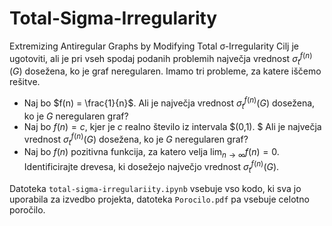 # Total-Sigma-Irregularity
Extremizing Antiregular Graphs by Modifying Total σ-Irregularity
Cilj je ugotoviti, ali je pri vseh spodaj podanih problemih največja vrednost $\sigma_t^{f(n)}(G)$ dosežena, ko je graf neregularen.
Imamo tri probleme, za katere iščemo rešitve.
- Naj bo $f(n) = \frac{1}{n}$. Ali je največja vrednost $\sigma_t^{f(n)}(G)$ dosežena, ko je $G$ neregularen graf?
- Naj bo $f(n) = c$, kjer je $c$ realno število iz intervala $(0,1). $ Ali je največja vrednost $\sigma_t^{f(n)}(G)$ 
dosežena, ko je $G$ neregularen graf?
- Naj bo $f(n)$ pozitivna funkcija, za katero velja $\lim_{n \to \infty} f(n) = 0.$ Identificirajte drevesa, ki dosežejo največjo vrednost $\sigma_t^{f(n)}(G).$

Datoteka `total-sigma-irregulariity.ipynb` vsebuje vso kodo, ki sva jo uporabila za izvedbo projekta, datoteka `Porocilo.pdf` pa vsebuje celotno poročilo.
